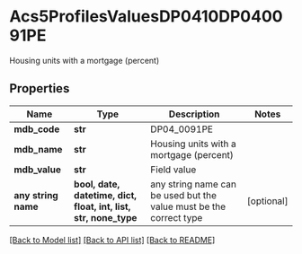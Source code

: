 # Acs5ProfilesValuesDP0410DP040091PE

Housing units with a mortgage (percent)

## Properties
Name | Type | Description | Notes
------------ | ------------- | ------------- | -------------
**mdb_code** | **str** | DP04_0091PE | 
**mdb_name** | **str** | Housing units with a mortgage (percent) | 
**mdb_value** | **str** | Field value | 
**any string name** | **bool, date, datetime, dict, float, int, list, str, none_type** | any string name can be used but the value must be the correct type | [optional]

[[Back to Model list]](../README.md#documentation-for-models) [[Back to API list]](../README.md#documentation-for-api-endpoints) [[Back to README]](../README.md)



